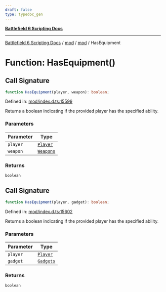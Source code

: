 ```yaml
---
draft: false
type: typedoc_gen
---
```


[**Battlefield 6 Scripting Docs**](../../../_index.md)

***

[Battlefield 6 Scripting Docs](../../../_index.md) / [mod](../../_index.md) / [mod](../_index.md) / HasEquipment

# Function: HasEquipment()

## Call Signature

```ts
function HasEquipment(player, weapon): boolean;
```

Defined in: [mod/index.d.ts:15599](https://github.com/battlefield-portal-community/portal-docs/blob/ff09b2690670f74de7e97198022e5a97ff1161ff/generators/santiago/mod/index.d.ts#L15599)

Returns a boolean indicating if the provided player has the specified ability.

### Parameters

| Parameter | Type |
| ------ | ------ |
| `player` | [`Player`](../Player/_index.md) |
| `weapon` | [`Weapons`](../Weapons/_index.md) |

### Returns

`boolean`

## Call Signature

```ts
function HasEquipment(player, gadget): boolean;
```

Defined in: [mod/index.d.ts:15602](https://github.com/battlefield-portal-community/portal-docs/blob/ff09b2690670f74de7e97198022e5a97ff1161ff/generators/santiago/mod/index.d.ts#L15602)

Returns a boolean indicating if the provided player has the specified ability.

### Parameters

| Parameter | Type |
| ------ | ------ |
| `player` | [`Player`](../Player/_index.md) |
| `gadget` | [`Gadgets`](../Gadgets/_index.md) |

### Returns

`boolean`
